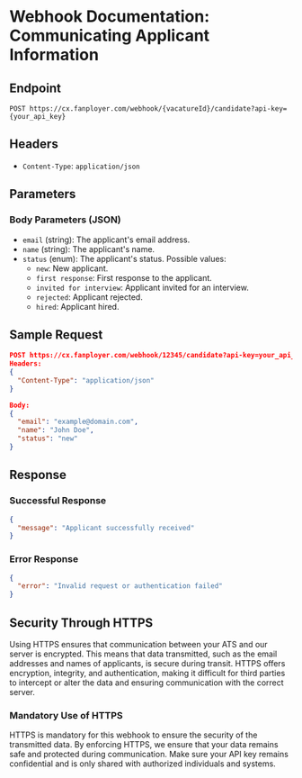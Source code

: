 # Webhook Documentation: Communicating Applicant Information

## Endpoint
```
POST https://cx.fanployer.com/webhook/{vacatureId}/candidate?api-key={your_api_key}
```

## Headers
- `Content-Type`: `application/json`

## Parameters
### Body Parameters (JSON)
- `email` (string): The applicant's email address.
- `name` (string): The applicant's name.
- `status` (enum): The applicant's status. Possible values:
  - `new`: New applicant.
  - `first response`: First response to the applicant.
  - `invited for interview`: Applicant invited for an interview.
  - `rejected`: Applicant rejected.
  - `hired`: Applicant hired.

## Sample Request
```json
POST https://cx.fanployer.com/webhook/12345/candidate?api-key=your_api_key
Headers:
{
  "Content-Type": "application/json"
}

Body:
{
  "email": "example@domain.com",
  "name": "John Doe",
  "status": "new"
}
```

## Response
### Successful Response
```json
{
  "message": "Applicant successfully received"
}
```

### Error Response
```json
{
  "error": "Invalid request or authentication failed"
}
```

## Security Through HTTPS

Using HTTPS ensures that communication between your ATS and our server is encrypted. This means that data transmitted, such as the email addresses and names of applicants, is secure during transit. HTTPS offers encryption, integrity, and authentication, making it difficult for third parties to intercept or alter the data and ensuring communication with the correct server.

### Mandatory Use of HTTPS

HTTPS is mandatory for this webhook to ensure the security of the transmitted data. By enforcing HTTPS, we ensure that your data remains safe and protected during communication. Make sure your API key remains confidential and is only shared with authorized individuals and systems.
